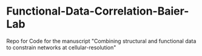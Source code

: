 # Functional-Data-Correlation-Baier-Lab
Repo for Code for the manuscript "Combining structural and functional data to constrain networks at cellular-resolution"
